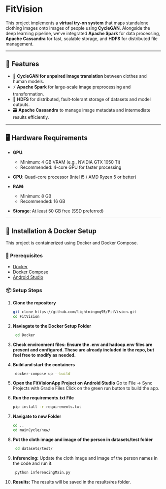 # FitVision

This project implements a **virtual try-on system** that maps standalone clothing images onto images of people using **CycleGAN**. Alongside the deep learning pipeline, we’ve integrated **Apache Spark** for data processing, **Apache Cassandra** for fast, scalable storage, and **HDFS** for distributed file management.

---

## 🚀 Features

- 🔄 **CycleGAN for unpaired image translation** between clothes and human models.
- ⚡ **Apache Spark** for large-scale image preprocessing and transformation.
- 📁 **HDFS** for distributed, fault-tolerant storage of datasets and model outputs.
- 🗃️ **Apache Cassandra** to manage image metadata and intermediate results efficiently.

---

## 🖥️ Hardware Requirements

- **GPU**:

  - Minimum: 4 GB VRAM (e.g., NVIDIA GTX 1050 Ti)
  - Recommended: 4-core GPU for faster processing

- **CPU**: Quad-core processor (Intel i5 / AMD Ryzen 5 or better)

- **RAM**:

  - Minimum: 8 GB
  - Recommended: 16 GB

- **Storage**: At least 50 GB free (SSD preferred)

---

## 🐳 Installation & Docker Setup

This project is containerized using Docker and Docker Compose.

### 🔧 Prerequisites

- [Docker](https://desktop.docker.com/win/main/amd64/Docker%20Desktop%20Installer.exe?utm_source=docker&utm_medium=webreferral&utm_campaign=dd-smartbutton&utm_location=module)
- [Docker Compose](https://docs.docker.com/compose/)
- [Android Studio](https://redirector.gvt1.com/edgedl/android/studio/install/2024.3.1.14/android-studio-2024.3.1.14-windows.exe)

### 📦 Setup Steps

1. **Clone the repository**

   ```bash
   git clone https://github.com/lightningmq95/FitVision.git
   cd FitVision
   ```

2. **Naviagate to the Docker Setup Folder**

   ```bash
    cd Docker
   ```

3. **Check environment files: Ensure the .env and hadoop.env files are present and configured. These are already included in the repo, but feel free to modify as needed.**

4. **Build and start the containers**

   ```bash
    docker-compose up --build
   ```

5. **Open the FitVisionApp Project on Android Studio**
   Go to File -> Sync Projects with Gradle Files
   Click on the green run button to build the app.

6. **Run the requirements.txt File**

   ```bash
   pip install -r requirements.txt
   ```

7. **Navigate to new Folder**

   ```bash
   cd ..
   cd mainCycle/new/
   ```

8. **Put the cloth image and image of the person in datasets/test folder**

   ```bash
    cd datasets/test/
   ```

9. **Inferencing:**
   Update the cloth image and image of the person names in the code and run it.

   ```bash
    python inferencingMain.py
   ```

10. **Results:**
    The results will be saved in the results/res folder.
